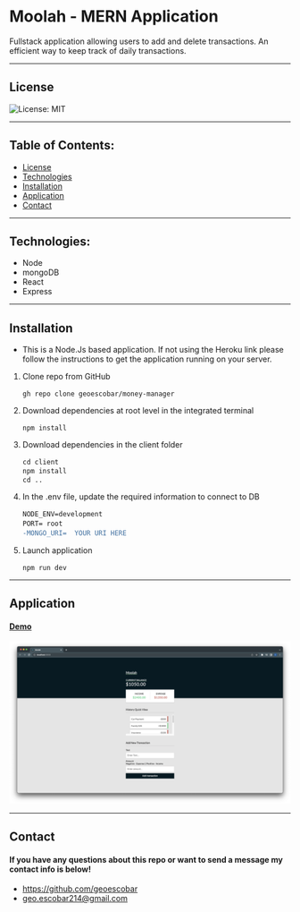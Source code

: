 # Moolah - MERN Application

Fullstack application allowing users to add and delete transactions. An efficient way to keep track of daily transactions.

---

## License

![License: MIT](https://img.shields.io/badge/License-MIT-yellow.svg)

---

## Table of Contents:

- [License](#license)
- [Technologies](#technologies)
- [Installation](#installation)
- [Application](#application)
- [Contact](#contact)

---

## Technologies:

- Node
- mongoDB
- React
- Express

---

## Installation

- This is a Node.Js based application. If not using the Heroku link please follow the instructions to get the application running on your server.

1. Clone repo from GitHub

   ```
   gh repo clone geoescobar/money-manager
   ```

2. Download dependencies at root level in the integrated terminal

   ```
   npm install
   ```

3. Download dependencies in the client folder

   ```
   cd client
   npm install
   cd ..
   ```

4. In the .env file, update the required information to connect to DB

   ```diff
   NODE_ENV=development
   PORT= root
   -MONGO_URI=  YOUR URI HERE
   ```

5. Launch application

   ```
   npm run dev
   ```

---

## Application


#### [Demo](https://drive.google.com/file/d/1kYa8TMb4O3QN5I9GNmV_7wjN3WR4r7XE/view)

![Repo](./assets/mockup.png)


---

## Contact

#### If you have any questions about this repo or want to send a message my contact info is below!

- https://github.com/geoescobar
- geo.escobar214@gmail.com
